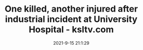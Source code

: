 ---
"title": "One killed, another injured after industrial incident at University Hospital - ksltv.com"
"date": "2021-9-15 21:1:29"
"feed_name": "GOOGLENEWSINDUSTRIAL"
"feed_website": "https://news.google.com/search?q=industrial%2Bincident&hl=en-US&gl=US&ceid=US:en"
"feed_rss": "https://news.google.com/rss/search?q=industrial%2Bincident&hl=en-US&gl=US&ceid=US:en"
"link": "https://ksltv.com/472654/one-killed-another-injured-after-industrial-incident-at-university-hospital/"
"file": "_posts/2021-1-1-1e82bcf364460515e9638e7fdabb219b5ae16b7e.md"
"accident": "1"
"drilling": "0"
"dead": "1"
"injured": "0"
"where": "industrial site"
---